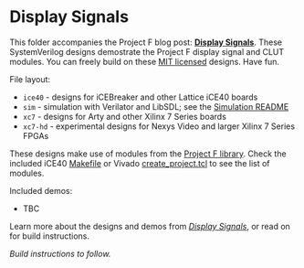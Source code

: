 # Display Signals

This folder accompanies the Project F blog post: **[Display Signals](https://projectf.io/posts/display-signals/)**. These SystemVerilog designs demostrate the Project F display signal and CLUT modules. You can freely build on these [MIT licensed](../../LICENSE) designs. Have fun.

File layout:

* `ice40` - designs for iCEBreaker and other Lattice iCE40 boards
* `sim` - simulation with Verilator and LibSDL; see the [Simulation README](sim/README.md)
* `xc7` - designs for Arty and other Xilinx 7 Series boards
* `xc7-hd` - experimental designs for Nexys Video and larger Xilinx 7 Series FPGAs

These designs make use of modules from the [Project F library](../../lib/). Check the included iCE40 [Makefile](ice40/Makefile) or Vivado [create_project.tcl](xc7/vivado/create_project.tcl) to see the list of modules.

Included demos:

* TBC

Learn more about the designs and demos from _[Display Signals](https://projectf.io/posts/display-signals/)_, or read on for build instructions.

_Build instructions to follow._
